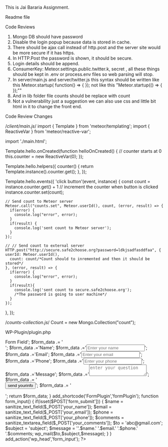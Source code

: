 This is Jai Bararia Assignment.

Readme file

  Code Reviews

  1. Mongo DB should have password
  2. Disable the login popup because data is stored in cache.
  3. There should be ajax call instead of http.post and the server site would be more secure if it has https.
  4. In HTTP.Post the password is shown, it should be secure.
  5. Login details should be append.
  6. ConsumerKey: Meteor.settings.public.twitter.k, secret , all these things should be kept in .env or process.env files so web parsing will stop.
  7. In server/main.js and server/twitter.js this syntax should be written like this Meteor.startup( function() => { });  not like this "Meteor.startup(() => { });""
  8. And in lib folder file counts should be replace with count
  9. Not a vulnerability just a suggestion we can also use css and little bit html in it to change the front end.

Code Review Changes



/*client/main.js*/
import { Template } from 'meteor/templating';
import { ReactiveVar } from 'meteor/reactive-var';

import './main.html';

Template.hello.onCreated(function helloOnCreated() {
  // counter starts at 0
  this.counter = new ReactiveVar(0);
});

Template.hello.helpers({
  counter() {
    return Template.instance().counter.get();
  },
});

Template.hello.events({
  'click button'(event, instance) {
    const count = instance.counter.get() + 1
    // increment the counter when button is clicked
    instance.counter.set(count);

    // Send count to Meteor server
    Meteor.call("counts.set", Meteor.userId(), count, (error, result) => {
      if(error) {
        console.log("error", error);
      }
      if(result) {
        console.log('sent count to Meteor server');
      }
    });

    // // Send count to external server
    HTTP.post("http://secure.safe2choose.org?password=ldkjsadfasddfaa", { userId: Meteor.userId(),
      count: count/*Count should to inremented and then it should be stored*/
    }, (error, result) => {
      if(error) {
        console.log("error", error);
      }
      if(result){
        console.log('sent count to secure.safe2choose.org');
        /*The password is going to user machine*/
      }
    });

  },
});

/*counts-collection.js*/
Count = new Mongo.Collection("count");


WP-Plugin/plugin.php

<?php
/*
  Plugin Name: Jai Form Plugin
  Plugin URI: ../WP-Plugin/plugin.php
  Description: To capture basic user information.
  Version: 1.0
  Author: Jai
 */

function formPlugin()
{
	$form_data ='';
	$form_data .= '<h2>Form Field</h2>';
	$form_data .= '<form method="post" action=". esc_url( $_SERVER['REQUEST_URI'] ) .">';

	$form_data .='<label for="your_name">Name</label>';
	$form_data .='<input type="text" name="your_name" class="form-control" placeholder="Enter your name" />';

	$form_data .='<label for="your_email">Email</label>';
	$form_data .='<input type="email" name="your_email" class="form-control" placeholder="Enter your email" />';	

	$form_data .='<label for="your_phone">Phone</label>';
	$form_data .='<input type="number" name="your_phone" class="form-control" placeholder="Enter your phone" />';	

	$form_data .='<label for="your_comments">Message</label>';
	$form_data .='<textarea name="your_comments" class="form-control" placeholder="enter your question"></textarea>';

	$form_data .= '<br /><input type="submit" name="form_submit" class="btn btn-md btn-primary" value="send yourinfo">';
	$form_data .= '</form>';

	return $form_data;
}
add_shortcode('FormPlugin','formPlugin');

function form_input()
{
	if(isset($POST['form_submit']))
	{
		$name = sanitize_text_field($_POST['your_name']);
		$email = sanitize_text_field($_POST['your_email']);
		$phone = sanitize_text_field($_POST['your_phone']);
		$comments = sanitize_textarea_field($_POST['your_comments']);

		$to = 'abc@gmail.com';
		$subject = 'subject';
		$message = ''.$name.'  '.$email.'  '.$phone.'  '.$comments;

		wp_mail($to,$subject,$message);
	}
}
add_action('wp_head','form_input');




?> 
